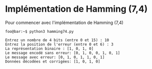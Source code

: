 
# Implémentation de Hamming (7,4)

Pour commencer avec l'implémentation de Hamming (7,4)

```console
foo@bar:~$ python3 hamming74.py

Entrez un nombre de 4 bits (entre 0 et 15) : 10
Entrez la position de l'erreur (entre 0 et 6) : 3
La représentation binaire : [1, 0, 1, 0]
Le message encodé sans erreur: [0, 1, 0, 0, 1, 0, 1]
Le message avec erreur: [0, 1, 0, 1, 1, 0, 1]
Données décodées et corrigées: [1, 0, 1, 0]
```
